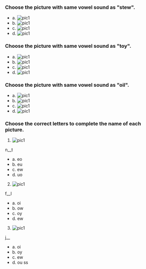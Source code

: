 ### Choose the picture with same vowel sound as "stew".

 - a. ![pic1](./img/nov/boy.png)
 - b. ![pic1](./img/nov/newt.png)
 - c. ![pic1](./img/nov/foil.png)
 - d. ![pic1](./img/nov/cowboy.png)

### Choose the picture with same vowel sound as "toy".

 - a. ![pic1](./img/nov/screw.png)
 - b. ![pic1](./img/nov/new.png)
 - c. ![pic1](./img/nov/stew.png)
 - d. ![pic1](./img/nov/joy.png)

### Choose the picture with same vowel sound as "oil".

 - a. ![pic1](./img/nov/toy.png)
 - b. ![pic1](./img/nov/coin.png)
 - c. ![pic1](./img/nov/screw.png)
 - d. ![pic1](./img/nov/boy.png)

### Choose the correct letters to complete the name of each picture.

1. ![pic1](./img/nov/newt.png)

n__t <br>

 - a. eo
 - b. eu
 - c. ew
 - d. uo

2. ![pic1](./img/nov/foil.png)

f__l <br>

 - a. oi
 - b. ow
 - c. oy
 - d. ew

3. ![pic1](./img/nov/joy.png)

j__ <br>

 - a. oi
 - b. oy
 - c. ew
 - d. ou
ss